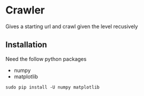 Crawler
=======

Gives a starting url and crawl given the level recusively

## Installation
Need the follow python packages
* numpy
* matplotlib

```shell
sudo pip install -U numpy matplotlib
```
